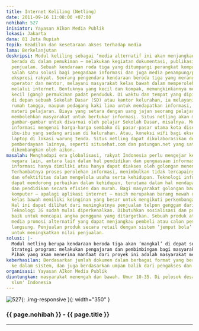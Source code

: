 ```yaml
---
title: Internet Keliling (Netling)
date: 2011-09-16 11:08:00 +07:00
nohibah: 527
inisiator: Yayasan AIkon Media Publik
lokasi: Jakarta
dana: 81 Juta Rupiah
topik: Keadilan dan kesetaraan akses terhadap media
lama: Berkelanjutan
deskripsi: Modul keliling sebagai ‘media alternatif ini akan menjangkau penduduk yang
  berada di dalam pemukiman – melakukan kegiatan dokumentasi, publikasi, promosi sekaligus
  penjualan. Sebuah kendaraan roda tiga yang ditumpangi perangkat komputer dapat menjadi
  salah satu solusi bagi pengadaan informasi dan juga media penampung/pemublikasi
  ekspresi rakyat. Seorang pengendara kendaraan beroda tiga yang merangkap sebagai
  operator dan mentor, melayani masyarakat kelas bawah dalam memperoleh informasi
  melalui internet. Bentuknya yang kecil dan kompak, memungkinkannya menyusuri jalan-jalan
  kecil (gang) permukiman padat penduduk. Di waktu dan tempat yang dipilih, misalkan
  di depan sebuah Sekolah Dasar (SD) atau kantor kelurahan, ia melayani pelajar, ibu-ibu
  rumah tangga, maupun pedagang kaki lima untuk mendapatkan informasi, atau bahkan
  materi pelajaran. Biaya yang setara dengan uang jajan seorang pelajar SD, misalnya,
  membolehkan masyarakat untuk bertukar informasi. Situs netling akan menyodorkan
  gambar-gambar untuk diwarnai oleh pelajar Sekolah Dasar, misalnya. Menghadirkan
  informasi mengenai harga-harga sembako di pasar-pasar utama kota disediakan untuk
  ibu-ibu yang sedang arisan di kelurahan. Atau, koneksi wifi bagi eksekutif pengguna
  laptop di lokasi warung tenda. Situs netling dapat dikolaborasikan dengan situs
  pemberdayaan lainnya, seperti situsehat.com dan patungan.net yang sat ini sedang
  dikembangkan oleh aikon.
masalah: Menghadapi era globalisasi, rakyat Indonesia perlu mengejar ketinggalan terhadap
  negara lain, antara lain dalam hal pendidikan dan penguasaan informasi. Saat ini,
  informasi hanya dimiliki atau hanya dapat diakses oleh golongan menengah dan atas.
  Terhambatnya proses perolehan informasi, menimbulkan tidak tercapainya efisiensi
  dan efektifitas dalam mengelola usaha serta kehidupan. Teknologi informasi dan komunikasi
  dapat mendorong perbaikan dalam kehidupan, terutama dalam hal mendapatkan informasi
  dan pendidikan secara efisien dan murah. Bagi masyarakat golongan bawah, perangkat
  komputer – apalagi aplikasi internet – masih merupakan barang mewah dan asing. Rakyat
  kelas bawah memiliki keinginan yang besar untuk mengikuti perkembangan teknologi.
  Hal ini dapat dilihat dari meningkatnya penjualan telpon genggam dari tahun ke tahun.
  Teknologi 3G sudah mulai diperkenalkan. Dibutuhkan sosialisasi dan promosi yang
  baik untuk mencapai angka pengguna yang ditargetkan. Sebuah produk atau merk membutuhkan
  media promosi alternatif yang dapat menjangkau pembeli atau calon pembeli secara
  langsung. Penjualan produk secara retail dengan sistem ‘jemput bola’ dinilai efektif
  untuk meningkatkan nilai penjualan.
solusi: |-
  Modul netling berupa kendaraan beroda tiga akan ‘mangkal’ di depat sekolah, puskemas, kelurahan dll. Pelajar, ibu rumah tangga, dan warga dapat ‘login’ setelah membeli makanan kecil atau produk yang dijual di warung keliling ini. Setelah login, mereka dapat: unduh bahan pelajaran, periksa/ajukan pertanyaan kesehatan, dan/atau melakukan aktifitas jurnalisme warga. Tujuan program ini adalah menjadi ‘hub’ dokumentasi dan publikasi warga, menaikkan sumber daya manusia masyarakat miskin kota dengan menyodorkan kemudahan akses internet, melakukan sosialisasi penggunakan perangkat dan aplikasi Teknologi Informasi dan Komunikasi secara praktis, memperkenalkan dan memberdayakan pihak yang saat ini bekerja di sektor informal (seperti: pengendara ojek/bajaj, loper koran, dll) untuk melakukan usaha di sebuah lapangan kerja baru (masa depan).
  Strategi program: melakukan pengajaran dan pembimbingan bagi masyarakat yang ingin terlibat, menggunakan teknologi yang tepat dan efisien, bersifat ‘open source’, melakukan pencatatan dan publikasi mengenai progress yang dilalui, sehingga makin banyak pihak dapat terlibat, mengusahakan program sehingga dapat bergulir secara berkelanjutan.
  Pihak yang akan menerima manfaat dari proyek ini adalah masyarakat menengah dan bawah umur 10-35 di pelosok desa dan ‘urban slum’ Indonesia.
keberhasilan: Berdasarkan jumlah dokumen dalam berbagai format yang berhasil dihimpun
  ke dalam sistem, dan juga berdasarkan umpan balik dari pengakses dan pengguna sistem
organisasi: Yayasan AIkon Media Publik
diuntungkan: masyarakat menengah dan bawah. Umur 10-35. Di pelosok desa dan 'urban
  slum' Indonesia
---
```


![527](/static/img/hibahcmb/527.png){: .img-responsive }{: width="350" }

### {{ page.nohibah }} - {{ page.title }}

---
